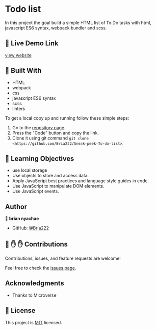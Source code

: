 # Todo list


In this project the goal build a simple HTML list of To Do tasks with html, javascript ES6 syntax, webpack bundler and scss.


## :red_circle: Live Demo Link

[view website](/)



## :hammer: Built With

- HTML
- webpack
- css
- javascript ES6 syntax
- scss
- linters

To get a local copy up and running follow these simple steps:

1. Go to the [repository page](https://github.com/Bria222/awesome-books-app/).
2. Press the "Code" button and copy the link.
3. Clone it using git command `git clone <https://github.com/Bria222/Sneak-peek-To-do-list>`.

## :blue_book: Learning Objectives

- use local storage
- Use objects to store and access data.
- Apply JavaScript best practices and language style guides in code.
- Use JavaScript to manipulate DOM elements.
- Use JavaScript events.




## Author

👤 **brian nyachae**

- GitHub: [@Bria222](https://github.com/Bria222)





## 🤝 :raised_hand: :raised_hand: Contributions

Contributions, issues, and feature requests are welcome!

Feel free to check the [issues page](https://github.com/Bria222/Sneak-peek-To-do-list).



## Acknowledgments

- Thanks to Microverse


## 📝 License

This project is [MIT](LICENSE) licensed.
